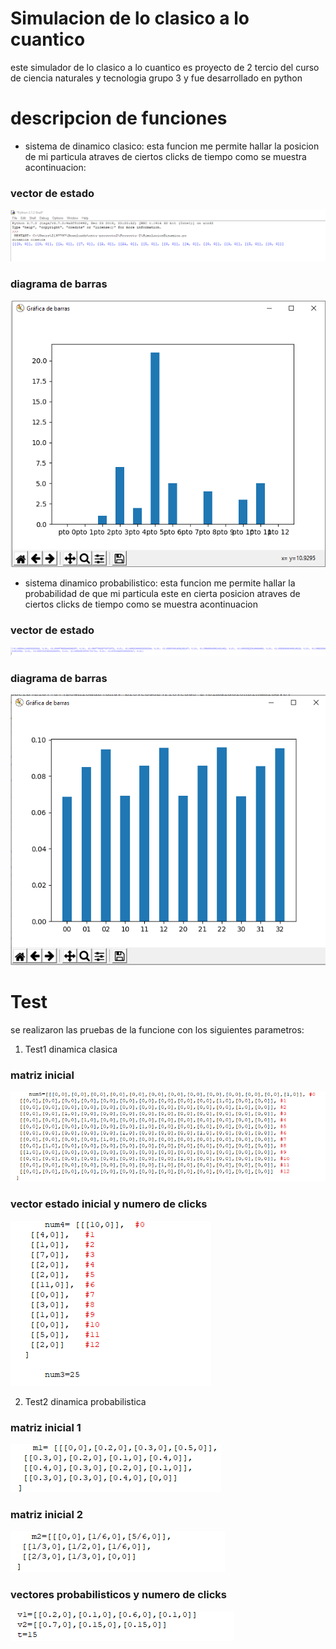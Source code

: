 # Simulacion de lo clasico a lo cuantico
este simulador de lo clasico a lo cuantico es proyecto de 2 tercio del curso de ciencia naturales  y tecnologia grupo 3 y fue desarrollado en python
# descripcion de funciones
+ sistema de dinamico clasico: esta funcion me permite hallar la posicion de mi particula atraves de ciertos clicks de tiempo como se 
muestra acontinuacion:

### vector de estado
![imgen1](https://github.com/fernando-b15/Cnyt-lab1/blob/master/1.PNG)

### diagrama de barras
![imgen2](https://github.com/fernando-b15/Cnyt-lab1/blob/master/2.PNG)

+ sistema dinamico probabilistico: esta funcion me permite hallar la probabilidad de que mi particula este en cierta posicion atraves de ciertos clicks de tiempo como se muestra acontinuacion

### vector de estado
![imgen3](https://github.com/fernando-b15/Cnyt-lab1/blob/master/3.PNG)

### diagrama de barras
![imgen4](https://github.com/fernando-b15/Cnyt-lab1/blob/master/4.PNG)
# Test
se realizaron las pruebas de la funcione con los siguientes parametros:
1. Test1 dinamica clasica

### matriz inicial

![imgen5](https://github.com/fernando-b15/Cnyt-lab1/blob/master/11.PNG)

### vector estado inicial y numero de clicks

![imgen6](https://github.com/fernando-b15/Cnyt-lab1/blob/master/12.PNG)

2. Test2 dinamica probabilistica

### matriz inicial 1

![imgen7](https://github.com/fernando-b15/Cnyt-lab1/blob/master/14.PNG)

### matriz inicial 2

![imgen8](https://github.com/fernando-b15/Cnyt-lab1/blob/master/15.PNG)

### vectores probabilisticos y numero de clicks

![imgen9](https://github.com/fernando-b15/Cnyt-lab1/blob/master/16.PNG)

